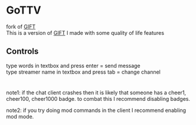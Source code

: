 # GoTTV
fork of [GIFT](https://github.com/issork/gift)  
This is a version of [GIFT](https://github.com/issork/gift) I made with some quality of life features  
## Controls  
type words in textbox and press enter = send message  
type streamer name in textbox and press tab = change channel  
  #
note1: if the chat client crashes then it is likely that someone has a cheer1, cheer100, cheer1000 badge. to combat this I recommend disabling badges.

note2: if you try doing mod commands in the client I recommend enabling mod mode. 